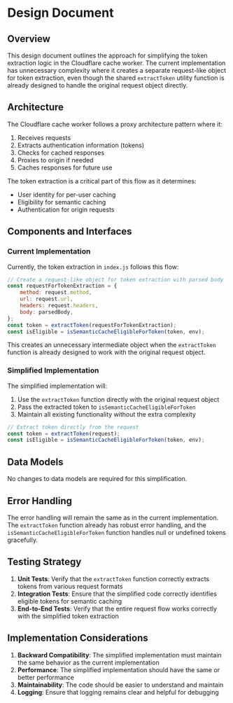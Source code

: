 # Design Document

## Overview

This design document outlines the approach for simplifying the token extraction logic in the Cloudflare cache worker. The current implementation has unnecessary complexity where it creates a separate request-like object for token extraction, even though the shared `extractToken` utility function is already designed to handle the original request object directly.

## Architecture

The Cloudflare cache worker follows a proxy architecture pattern where it:
1. Receives requests
2. Extracts authentication information (tokens)
3. Checks for cached responses
4. Proxies to origin if needed
5. Caches responses for future use

The token extraction is a critical part of this flow as it determines:
- User identity for per-user caching
- Eligibility for semantic caching
- Authentication for origin requests

## Components and Interfaces

### Current Implementation

Currently, the token extraction in `index.js` follows this flow:

```javascript
// Create a request-like object for token extraction with parsed body
const requestForTokenExtraction = {
    method: request.method,
    url: request.url,
    headers: request.headers,
    body: parsedBody,
};
const token = extractToken(requestForTokenExtraction);
const isEligible = isSemanticCacheEligibleForToken(token, env);
```

This creates an unnecessary intermediate object when the `extractToken` function is already designed to work with the original request object.

### Simplified Implementation

The simplified implementation will:

1. Use the `extractToken` function directly with the original request object
2. Pass the extracted token to `isSemanticCacheEligibleForToken`
3. Maintain all existing functionality without the extra complexity

```javascript
// Extract token directly from the request
const token = extractToken(request);
const isEligible = isSemanticCacheEligibleForToken(token, env);
```

## Data Models

No changes to data models are required for this simplification.

## Error Handling

The error handling will remain the same as in the current implementation. The `extractToken` function already has robust error handling, and the `isSemanticCacheEligibleForToken` function handles null or undefined tokens gracefully.

## Testing Strategy

1. **Unit Tests**: Verify that the `extractToken` function correctly extracts tokens from various request formats
2. **Integration Tests**: Ensure that the simplified code correctly identifies eligible tokens for semantic caching
3. **End-to-End Tests**: Verify that the entire request flow works correctly with the simplified token extraction

## Implementation Considerations

1. **Backward Compatibility**: The simplified implementation must maintain the same behavior as the current implementation
2. **Performance**: The simplified implementation should have the same or better performance
3. **Maintainability**: The code should be easier to understand and maintain
4. **Logging**: Ensure that logging remains clear and helpful for debugging